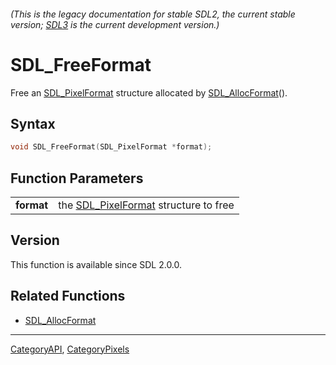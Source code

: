 ###### (This is the legacy documentation for stable SDL2, the current stable version; [SDL3](https://wiki.libsdl.org/SDL3/) is the current development version.)
# SDL_FreeFormat

Free an [SDL_PixelFormat](SDL_PixelFormat) structure allocated by [SDL_AllocFormat](SDL_AllocFormat)().

## Syntax

```c
void SDL_FreeFormat(SDL_PixelFormat *format);

```

## Function Parameters

|                |                                                          |
| -------------- | -------------------------------------------------------- |
| **format**     | the [SDL_PixelFormat](SDL_PixelFormat) structure to free |

## Version

This function is available since SDL 2.0.0.

## Related Functions

* [SDL_AllocFormat](SDL_AllocFormat)

----
[CategoryAPI](CategoryAPI), [CategoryPixels](CategoryPixels)

